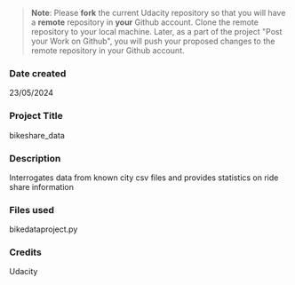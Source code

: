 >**Note**: Please **fork** the current Udacity repository so that you will have a **remote** repository in **your** Github account. Clone the remote repository to your local machine. Later, as a part of the project "Post your Work on Github", you will push your proposed changes to the remote repository in your Github account.

### Date created
23/05/2024

### Project Title
bikeshare_data

### Description
Interrogates data from known city csv files and provides statistics on ride share information

### Files used
bikedataproject.py

### Credits
Udacity

